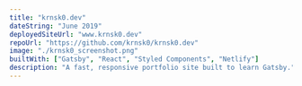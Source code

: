 ```yaml
---
title: "krnsk0.dev"
dateString: "June 2019"
deployedSiteUrl: "www.krnsk0.dev"
repoUrl: "https://github.com/krnsk0/krnsk0.dev"
image: "./krnsk0_screenshot.png"
builtWith: ["Gatsby", "React", "Styled Components", "Netlify"]
description: "A fast, responsive portfolio site built to learn Gatsby."
---
```

